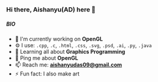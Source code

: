 ### Hi there, Aishanyu(AD) here 👋

##### BIO

- 🏢 I'm currently working on **OpenGL**
- ⚙️ I use: `.cpp`, `.c`, `.html`, `.css`, `.svg`, `.psd`, `.ai`, `.py`, `.java`
- 🌱 Learning all about **Graphics Programming**
- 💬 Ping me about **OpenGL**
- 📫 Reach me: **aishanyudas09@gmail.com**
- ⚡️ Fun fact: I also make art
